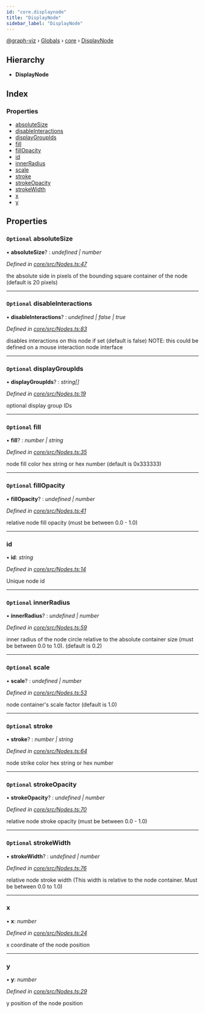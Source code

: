 ```yaml
---
id: "core.displaynode"
title: "DisplayNode"
sidebar_label: "DisplayNode"
---
```


[@graph-viz](../index.md) › [Globals](../globals.md) › [core](../modules/core.md) › [DisplayNode](core.displaynode.md)

## Hierarchy

* **DisplayNode**

## Index

### Properties

* [absoluteSize](core.displaynode.md#optional-absolutesize)
* [disableInteractions](core.displaynode.md#optional-disableinteractions)
* [displayGroupIds](core.displaynode.md#optional-displaygroupids)
* [fill](core.displaynode.md#optional-fill)
* [fillOpacity](core.displaynode.md#optional-fillopacity)
* [id](core.displaynode.md#id)
* [innerRadius](core.displaynode.md#optional-innerradius)
* [scale](core.displaynode.md#optional-scale)
* [stroke](core.displaynode.md#optional-stroke)
* [strokeOpacity](core.displaynode.md#optional-strokeopacity)
* [strokeWidth](core.displaynode.md#optional-strokewidth)
* [x](core.displaynode.md#x)
* [y](core.displaynode.md#y)

## Properties

### `Optional` absoluteSize

• **absoluteSize**? : *undefined | number*

*Defined in [core/src/Nodes.ts:47](https://github.com/uplevel-technology/graph-viz/blob/d488454d/packages/core/src/Nodes.ts#L47)*

the absolute side in pixels of the bounding square container of the node
(default is 20 pixels)

___

### `Optional` disableInteractions

• **disableInteractions**? : *undefined | false | true*

*Defined in [core/src/Nodes.ts:83](https://github.com/uplevel-technology/graph-viz/blob/d488454d/packages/core/src/Nodes.ts#L83)*

disables interactions on this node if set
(default is false)
NOTE: this could be defined on a mouse interaction node interface

___

### `Optional` displayGroupIds

• **displayGroupIds**? : *string[]*

*Defined in [core/src/Nodes.ts:19](https://github.com/uplevel-technology/graph-viz/blob/d488454d/packages/core/src/Nodes.ts#L19)*

optional display group IDs

___

### `Optional` fill

• **fill**? : *number | string*

*Defined in [core/src/Nodes.ts:35](https://github.com/uplevel-technology/graph-viz/blob/d488454d/packages/core/src/Nodes.ts#L35)*

node fill color hex string or hex number
(default is 0x333333)

___

### `Optional` fillOpacity

• **fillOpacity**? : *undefined | number*

*Defined in [core/src/Nodes.ts:41](https://github.com/uplevel-technology/graph-viz/blob/d488454d/packages/core/src/Nodes.ts#L41)*

relative node fill opacity
(must be between 0.0 - 1.0)

___

###  id

• **id**: *string*

*Defined in [core/src/Nodes.ts:14](https://github.com/uplevel-technology/graph-viz/blob/d488454d/packages/core/src/Nodes.ts#L14)*

Unique node id

___

### `Optional` innerRadius

• **innerRadius**? : *undefined | number*

*Defined in [core/src/Nodes.ts:59](https://github.com/uplevel-technology/graph-viz/blob/d488454d/packages/core/src/Nodes.ts#L59)*

inner radius of the node circle relative to the absolute container size
(must be between 0.0 to 1.0). (default is 0.2)

___

### `Optional` scale

• **scale**? : *undefined | number*

*Defined in [core/src/Nodes.ts:53](https://github.com/uplevel-technology/graph-viz/blob/d488454d/packages/core/src/Nodes.ts#L53)*

node container's scale factor
(default is 1.0)

___

### `Optional` stroke

• **stroke**? : *number | string*

*Defined in [core/src/Nodes.ts:64](https://github.com/uplevel-technology/graph-viz/blob/d488454d/packages/core/src/Nodes.ts#L64)*

node strike color hex string or hex number

___

### `Optional` strokeOpacity

• **strokeOpacity**? : *undefined | number*

*Defined in [core/src/Nodes.ts:70](https://github.com/uplevel-technology/graph-viz/blob/d488454d/packages/core/src/Nodes.ts#L70)*

relative node stroke opacity
(must be between 0.0 - 1.0)

___

### `Optional` strokeWidth

• **strokeWidth**? : *undefined | number*

*Defined in [core/src/Nodes.ts:76](https://github.com/uplevel-technology/graph-viz/blob/d488454d/packages/core/src/Nodes.ts#L76)*

relative node stroke width
(This width is relative to the node container. Must be between 0.0 to 1.0)

___

###  x

• **x**: *number*

*Defined in [core/src/Nodes.ts:24](https://github.com/uplevel-technology/graph-viz/blob/d488454d/packages/core/src/Nodes.ts#L24)*

x coordinate of the node position

___

###  y

• **y**: *number*

*Defined in [core/src/Nodes.ts:29](https://github.com/uplevel-technology/graph-viz/blob/d488454d/packages/core/src/Nodes.ts#L29)*

y position of the node position
